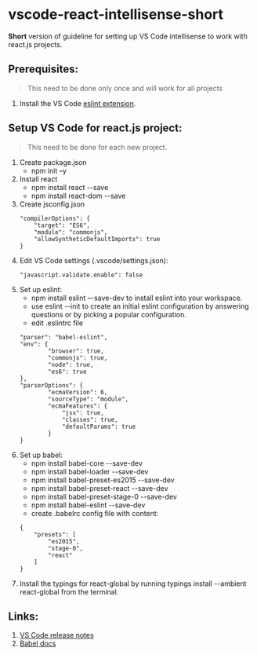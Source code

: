 # vscode-react-intellisense-short
**Short** version of guideline for setting up VS Code intellisense to work with react.js projects.

## Prerequisites:
> This need to be done only once and will work for all projects 

1. Install the VS Code [eslint extension](https://marketplace.visualstudio.com/items?itemName=dbaeumer.vscode-eslint).
 
## Setup VS Code for react.js project: 
> This need to be done for each new project.

1. Create package.json 
    - npm init –y 
2. Install react 
    - npm install react --save 
    - npm install react-dom --save
3. Create jsconfig.json 
    ```
    "compilerOptions": { 
        "target": "ES6", 
        "module": "commonjs", 
        "allowSyntheticDefaultImports": true 
    }
    ```    
4. Edit VS Code settings (.vscode/settings.json): 
    ```
    "javascript.validate.enable": false
    ``` 
5. Set up eslint: 
    - npm install eslint –-save-dev to install eslint into your workspace. 
    - use eslint --init to create an initial eslint configuration by answering questions or by picking a popular configuration. 
    - edit .eslintrc file
    ``` 
    "parser": "babel-eslint", 
    "env": { 
            "browser": true, 
            "commonjs": true, 
            "node": true, 
            "es6": true 
    }, 
    "parserOptions": { 
            "ecmaVersion": 6, 
            "sourceType": "module", 
            "ecmaFeatures": { 
                "jsx": true, 
                "classes": true, 
                "defaultParams": true 
            } 
    } 
    ```
6. Set up babel: 
    - npm install babel-core --save-dev 
    - npm install babel-loader --save-dev 
    - npm install babel-preset-es2015 --save-dev 
    - npm install babel-preset-react --save-dev 
    - npm install babel-preset-stage-0 --save-dev 
    - npm install babel-eslint --save-dev
    - create .babelrc config file with content:
    ```  
    { 
        "presets": [ 
            "es2015", 
            "stage-0", 
            "react" 
        ] 
    } 
    ```
7. Install the typings for react-global by running typings install --ambient react-global from the terminal.

## Links:
1. [VS Code release notes](https://code.visualstudio.com/Updates)
2. [Babel docs](https://babeljs.io/)
